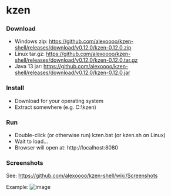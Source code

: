 # kzen

### Download
- Windows zip: https://github.com/alexoooo/kzen-shell/releases/download/v0.12.0/kzen-0.12.0.zip
- Linux tar.gz: https://github.com/alexoooo/kzen-shell/releases/download/v0.12.0/kzen-0.12.0.tar.gz
- Java 13 jar: https://github.com/alexoooo/kzen-shell/releases/download/v0.12.0/kzen-0.12.0.jar

### Install
- Download for your operating system
- Extract somewhere (e.g. C:\kzen)

### Run
- Double-click (or otherwise run) kzen.bat (or kzen.sh on Linux)
- Wait to load...
- Browser will open at: http://localhost:8080

### Screenshots
See: https://github.com/alexoooo/kzen-shell/wiki/Screenshots

Example:
![image](https://user-images.githubusercontent.com/4985552/63812482-89272780-c8f8-11e9-8f5d-5bd4c641186d.png)

